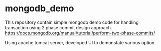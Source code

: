# mongodb_demo
This repository contain simple mongodb demo code for handling transaction using 2 phase commit design approach.
https://docs.mongodb.org/manual/tutorial/perform-two-phase-commits/

Using apache tomcat server, developed UI to demonstate various option. 
